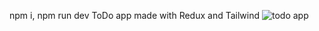 npm i, npm run dev
ToDo app made with Redux and Tailwind
![todo app](https://github.com/TrifunTomevski/Redux-ToDo/assets/141524033/ca140a18-c0f4-4df7-9f69-41ffd2343c6d)
